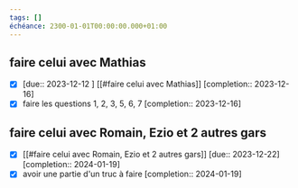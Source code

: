 ```yaml
---
tags: []
échéance: 2300-01-01T00:00:00.000+01:00
---
```


## faire celui avec Mathias
- [x] [due:: 2023-12-12 ] [[#faire celui avec Mathias]]  [completion:: 2023-12-16]
- [x] faire les questions 1, 2, 3, 5, 6, 7  [completion:: 2023-12-16]
## faire celui avec Romain, Ezio et 2 autres gars
- [x] [[#faire celui avec Romain, Ezio et 2 autres gars]]  [due:: 2023-12-22]  [completion:: 2024-01-19]
- [x] avoir une partie d'un truc à faire  [completion:: 2024-01-19]